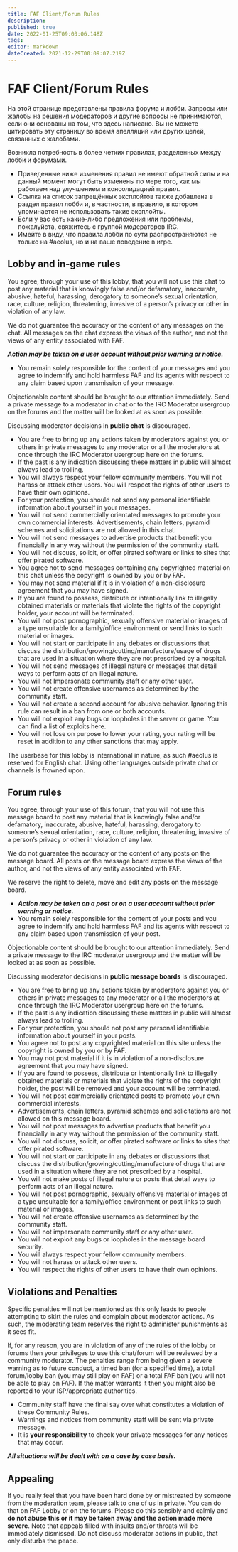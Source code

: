 ```yaml
---
title: FAF Client/Forum Rules
description: 
published: true
date: 2022-01-25T09:03:06.148Z
tags: 
editor: markdown
dateCreated: 2021-12-29T00:09:07.219Z
---
```


# FAF Client/Forum Rules
На этой странице представлены правила форума и лобби. Запросы или жалобы на решения модераторов и другие вопросы не принимаются, если они основаны на том, что здесь написано. Вы не можете цитировать эту страницу во время апелляций или других целей, связанных с жалобами. 

Возникла потребность в более четких правилах, разделенных между лобби и форумами.

- Приведенные ниже изменения правил не имеют обратной силы и на данный момент могут быть изменены по мере того, как мы работаем над улучшением и консолидацией правил.
- Ссылка на список запрещённых эксплойтов также добавлена в раздел правил лобби и, в частности, в правило, в котором упоминается не использовать такие эксплойты.
- Если у вас есть какие-либо предложения или проблемы, пожалуйста, свяжитесь с группой модераторов IRC.
- Имейте в виду, что правила лобби по сути распространяются не только на #aeolus, но и на ваше поведение в игре. 

## Lobby and in-game rules

You agree, through your use of this lobby, that you will not use this chat to post any material that is knowingly false and/or defamatory, inaccurate, abusive, hateful, harassing, derogatory to someone’s sexual orientation, race, culture, religion, threatening, invasive of a person’s privacy or other in violation of any law.

We do not guarantee the accuracy or the content of any messages on the chat. All messages on the chat express the views of the author, and not the views of any entity associated with FAF.

***Action may be taken on a user account without prior warning or notice.***

- You remain solely responsible for the content of your messages and you agree to indemnify and hold harmless FAF and its agents with respect to any claim based upon transmission of your message.

Objectionable content should be brought to our attention immediately. Send a private message to a moderator in chat or to the IRC Moderator usergroup on the forums and the matter will be looked at as soon as possible.

Discussing moderator decisions in **public chat** is discouraged.

- You are free to bring up any actions taken by moderators against you or others in private messages to any moderator or all the moderators at once through the IRC Moderator usergroup here on the forums.
- If the past is any indication discussing these matters in public will almost always lead to trolling.
- You will always respect your fellow community members. You will not harass or attack other users. You will respect the rights of other users to have their own opinions.
- For your protection, you should not send any personal identifiable information about yourself in your messages.
- You will not send commercially orientated messages to promote your own commercial interests. Advertisements, chain letters, pyramid schemes and solicitations are not allowed in this chat.
- You will not send messages to advertise products that benefit you financially in any way without the permission of the community staff.
- You will not discuss, solicit, or offer pirated software or links to sites that offer pirated software.
- You agree not to send messages containing any copyrighted material on this chat unless the copyright is owned by you or by FAF.
- You may not send material if it is in violation of a non-disclosure agreement that you may have signed.
- If you are found to possess, distribute or intentionally link to illegally obtained materials or materials that violate the rights of the copyright holder, your account will be terminated.
- You will not post pornographic, sexually offensive material or images of a type unsuitable for a family/office environment or send links to such material or images.
- You will not start or participate in any debates or discussions that discuss the distribution/growing/cutting/manufacture/usage of drugs that are used in a situation where they are not prescribed by a hospital.
- You will not send messages of illegal nature or messages that detail ways to perform acts of an illegal nature.
- You will not Impersonate community staff or any other user.
- You will not create offensive usernames as determined by the community staff.
- You will not create a second account for abusive behavior. Ignoring this rule can result in a ban from one or both accounts.
- You will not exploit any bugs or loopholes in the server or game. You can find a list of exploits here.
- You will not lose on purpose to lower your rating, your rating will be reset in addition to any other sanctions that may apply.

The userbase for this lobby is international in nature, as such #aeolus is reserved for English chat. Using other languages outside private chat or channels is frowned upon. 

## Forum rules

You agree, through your use of this forum, that you will not use this message board to post any material that is knowingly false and/or defamatory, inaccurate, abusive, hateful, harassing, derogatory to someone’s sexual orientation, race, culture, religion, threatening, invasive of a person’s privacy or other in violation of any law.

We do not guarantee the accuracy or the content of any posts on the message board. All posts on the message board express the views of the author, and not the views of any entity associated with FAF.

We reserve the right to delete, move and edit any posts on the message board.

- ***Action may be taken on a post or on a user account without prior warning or notice.***
- You remain solely responsible for the content of your posts and you agree to indemnify and hold harmless FAF and its agents with respect to any claim based upon transmission of your post.

Objectionable content should be brought to our attention immediately. Send a private message to the IRC moderator usergroup and the matter will be looked at as soon as possible.

Discussing moderator decisions in **public message boards** is discouraged.

- You are free to bring up any actions taken by moderators against you or others in private messages to any moderator or all the moderators at once through the IRC Moderator usergroup here on the forums.
- If the past is any indication discussing these matters in public will almost always lead to trolling.
- For your protection, you should not post any personal identifiable information about yourself in your posts.
- You agree not to post any copyrighted material on this site unless the copyright is owned by you or by FAF.
- You may not post material if it is in violation of a non-disclosure agreement that you may have signed.
- If you are found to possess, distribute or intentionally link to illegally obtained materials or materials that violate the rights of the copyright holder, the post will be removed and your account will be terminated.
- You will not post commercially orientated posts to promote your own commercial interests.
- Advertisements, chain letters, pyramid schemes and solicitations are not allowed on this message board.
- You will not post messages to advertise products that benefit you financially in any way without the permission of the community staff.
- You will not discuss, solicit, or offer pirated software or links to sites that offer pirated software.
- You will not start or participate in any debates or discussions that discuss the distribution/growing/cutting/manufacture of drugs that are used in a situation where they are not prescribed by a hospital.
- You will not make posts of illegal nature or posts that detail ways to perform acts of an illegal nature.
- You will not post pornographic, sexually offensive material or images of a type unsuitable for a family/office environment or post links to such material or images.
- You will not create offensive usernames as determined by the community staff.
- You will not impersonate community staff or any other user.
- You will not exploit any bugs or loopholes in the message board security.
- You will always respect your fellow community members.
- You will not harass or attack other users.
- You will respect the rights of other users to have their own opinions.

## Violations and Penalties

Specific penalties will not be mentioned as this only leads to people attempting to skirt the rules and complain about moderator actions. As such, the moderating team reserves the right to administer punishments as it sees fit.

If, for any reason, you are in violation of any of the rules of the lobby or forums then your privileges to use this chat/forum will be reviewed by a community moderator. The penalties range from being given a severe warning as to future conduct, a timed ban (for a specified time), a total forum/lobby ban (you may still play on FAF) or a total FAF ban (you will not be able to play on FAF). If the matter warrants it then you might also be reported to your ISP/appropriate authorities.

- Community staff have the final say over what constitutes a violation of these Community Rules.
- Warnings and notices from community staff will be sent via private message.
- It is **your responsibility** to check your private messages for any notices that may occur.

***All situations will be dealt with on a case by case basis.***

## Appealing
If you really feel that you have been hard done by or mistreated by someone from the moderation team, please talk to one of us in private. You can do that on FAF Lobby or on the forums. Please do this sensibly and calmly and **do not abuse this or it may be taken away and the action made more severe**. Note that appeals filled with insults and/or threats will be immediately dismissed. Do not discuss moderator actions in public, that only disturbs the peace. 